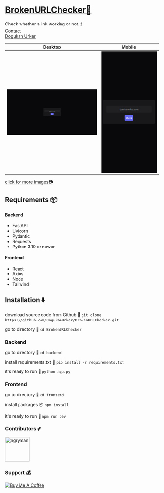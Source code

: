 # [BrokenURLChecker🔗](https://dogukanurker.com/brokenurlchecker)

Check whether a link working or not.🖇️
<br/>
[Contact](mailto:dogukanurker@icloud.com)<br/>
[Dogukan Urker](https://dogukanurker.com)

| [Desktop](https://github.com/DogukanUrker/BrokenURLChecker/tree/main/images/desktop) | [Mobile](https://github.com/DogukanUrker/BrokenURLChecker/tree/main/images/mobile) |
| :-----------------------------------------------------------------------------: | :---------------------------------------------------------------------------: |
|                    ![appDesktop](/images/desktop/index.png)                     |                    <img src="images/mobile/index.png" alt="appMobile" width="600"/>                   |

[click for more images📷](https://github.com/DogukanUrker/BrokenURLChecker/tree/main/images)


## Requirements 📦

#### Backend
- FastAPI
- Uvicorn
- Pydantic
- Requests
- Python 3.10 or newer

#### Frontend
- React
- Axios
- Node
- Tailwind

## Installation ⬇️

download source code from Github 💾
`git clone https://github.com/DogukanUrker/BrokenURLChecker.git`

go to directory 📁
`cd BrokenURLChecker`
### Backend

go to directory 📁
`cd backend`

install requirements.txt 🔽
`pip install -r requirements.txt`

it's ready to run 🎉
`python app.py`

### Frontend

go to directory 📁
`cd frontend`

install packages 📦
`npm install`

it's ready to run 🎉
`npm run dev`

### Contributors 💕

<a href="https://github.com/dogukanurker"><img src="https://avatars.githubusercontent.com/u/62756402" title="ngryman" width="80" height="80"></a>

### Support 💰

<a href="https://dogukanurker.com/donate" target="_blank"><img src="https://cdn.buymeacoffee.com/buttons/v2/arial-red.png" alt="Buy Me A Coffee" style="height: 60px !important;width: 217px !important;" ></a>
